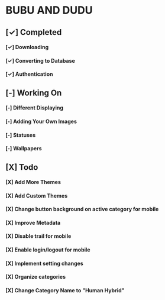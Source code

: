 # BUBU AND DUDU

## [✓] Completed
#### [✓] Downloading
#### [✓] Converting to Database
#### [✓] Authentication
## [-] Working On
#### [-] Different Displaying
#### [-] Adding Your Own Images
#### [-] Statuses
#### [-] Wallpapers
## [X] Todo
#### [X] Add More Themes
#### [X] Add Custom Themes
#### [X] Change button background on active category for mobile
#### [X] Improve Metadata
#### [X] Disable trail for mobile
#### [X] Enable login/logout for mobile
#### [X] Implement setting changes
#### [X] Organize categories
#### [X] Change Category Name to "Human Hybrid"